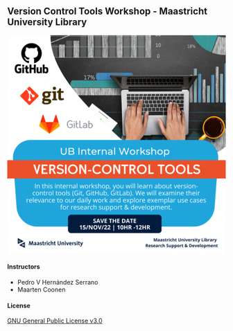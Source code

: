 ## Version Control Tools Workshop - Maastricht University Library

![poster](/img/poster.png)

#### Instructors
- Pedro V Hernández Serrano
- Maarten Coonen

#### License

[GNU General Public License v3.0](https://github.com/MaastrichtU-Library/version-control-tools-workshop/blob/main/LICENSE)